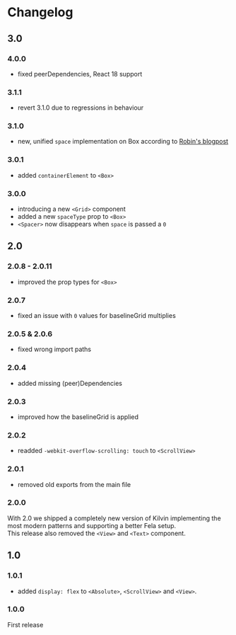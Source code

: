 # Changelog

## 3.0

### 4.0.0

- fixed peerDependencies, React 18 support

### 3.1.1

- revert 3.1.0 due to regressions in behaviour

### 3.1.0

- new, unified `space` implementation on Box according to [Robin's blogpost](https://weser.io/blog/spacing-children-in-react)

### 3.0.1

- added `containerElement` to `<Box>`

### 3.0.0

- introducing a new `<Grid>` component
- added a new `spaceType` prop to `<Box>`
- `<Spacer>` now disappears when `space` is passed a `0`

## 2.0

### 2.0.8 - 2.0.11

- improved the prop types for `<Box>`

### 2.0.7

- fixed an issue with `0` values for baselineGrid multiplies

### 2.0.5 & 2.0.6

- fixed wrong import paths

### 2.0.4

- added missing (peer)Dependencies

### 2.0.3

- improved how the baselineGrid is applied

### 2.0.2

- readded `-webkit-overflow-scrolling: touch` to `<ScrollView>`

### 2.0.1

- removed old exports from the main file

### 2.0.0

With 2.0 we shipped a completely new version of Kilvin implementing the most modern patterns and supporting a better Fela setup.<br>
This release also removed the `<View>` and `<Text>` component.

## 1.0

### 1.0.1

- added `display: flex` to `<Absolute>`, `<ScrollView>` and `<View>`.

### 1.0.0

First release
